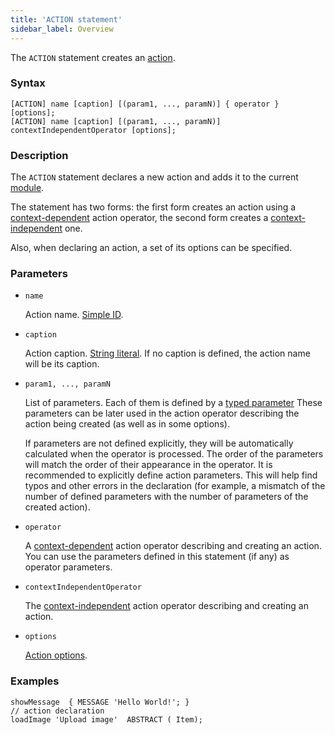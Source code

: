 ```yaml
---
title: 'ACTION statement'
sidebar_label: Overview
---
```


The `ACTION` statement creates an [action](Actions.md).

### Syntax

    [ACTION] name [caption] [(param1, ..., paramN)] { operator } [options];
    [ACTION] name [caption] [(param1, ..., paramN)] contextIndependentOperator [options];

### Description

The `ACTION` statement declares a new action and adds it to the current [module](Modules.md).

The statement has two forms: the first form creates an action using a [context-dependent](Action_operators.md#contextdependent) action operator, the second form creates a [context-independent](Property_operators.md#contextindependent) one.

Also, when declaring an action, a set of its options can be specified.   

### Parameters

- `name`

    Action name. [Simple ID](IDs.md#id).

- `caption`

    Action caption. [String literal](Literals.md#strliteral). If no caption is defined, the action name will be its caption.  

- `param1, ..., paramN`

    List of parameters. Each of them is defined by a [typed parameter](IDs.md#paramid) These parameters can be later used in the action operator describing the action being created (as well as in some options).

    If parameters are not defined explicitly, they will be automatically calculated when the operator is processed. The order of the parameters will match the order of their appearance in the operator. It is recommended to explicitly define action parameters. This will help find typos and other errors in the declaration (for example, a mismatch of the number of defined parameters with the number of parameters of the created action).

- `operator`

    A [context-dependent](Action_operators.md#contextdependent) action operator describing and creating an action. You can use the parameters defined in this statement (if any) as operator parameters.

- `contextIndependentOperator`

    The [context-independent](Action_operators.md#contextindependent) action operator describing and creating an action. 

- `options`

    [Action options](Action_options.md). 

### Examples

```lsf
showMessage  { MESSAGE 'Hello World!'; } 								// action declaration
loadImage 'Upload image'  ABSTRACT ( Item);
```
